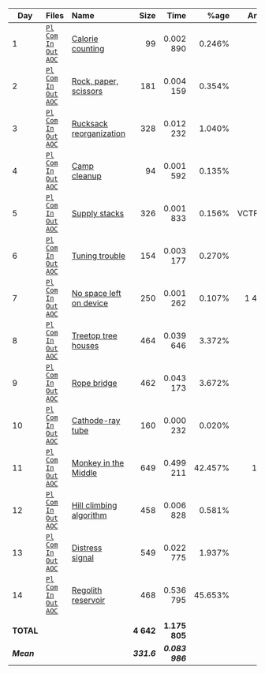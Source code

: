 | Day         | Files                                                                                                              | Name                                     | Size          | Time              |       %age | Answer 1        | Answer 2        |
| ----------- | :----------------------------------------------------------------------------------------------------------------- | :--------------------------------------- | ------------: | ----------------: | ---------: | -------------------: | -------------------: |
|    1  | [`Pl`](pl/01.pl) [`Com`](nc/01.pl) [`In`](data/01.txt) [`Out`](out/01.txt) [`AOC`](https://adventofcode.com/2022/day/1)  | [Calorie counting](01.md)                |         99    |      0.002 890    |    0.246%  |               66 487 |              197 301 |
|    2  | [`Pl`](pl/02.pl) [`Com`](nc/02.pl) [`In`](data/02.txt) [`Out`](out/02.txt) [`AOC`](https://adventofcode.com/2022/day/2)  | [Rock, paper, scissors](02.md)           |        181    |      0.004 159    |    0.354%  |               14 827 |               13 889 |
|    3  | [`Pl`](pl/03.pl) [`Com`](nc/03.pl) [`In`](data/03.txt) [`Out`](out/03.txt) [`AOC`](https://adventofcode.com/2022/day/3)  | [Rucksack reorganization](03.md)         |        328    |      0.012 232    |    1.040%  |                8 243 |                2 631 |
|    4  | [`Pl`](pl/04.pl) [`Com`](nc/04.pl) [`In`](data/04.txt) [`Out`](out/04.txt) [`AOC`](https://adventofcode.com/2022/day/4)  | [Camp cleanup](04.md)                    |         94    |      0.001 592    |    0.135%  |                  450 |                  837 |
|    5  | [`Pl`](pl/05.pl) [`Com`](nc/05.pl) [`In`](data/05.txt) [`Out`](out/05.txt) [`AOC`](https://adventofcode.com/2022/day/5)  | [Supply stacks](05.md)                   |        326    |      0.001 833    |    0.156%  |            VCTFTJQCG |            GCFGLDNJZ |
|    6  | [`Pl`](pl/06.pl) [`Com`](nc/06.pl) [`In`](data/06.txt) [`Out`](out/06.txt) [`AOC`](https://adventofcode.com/2022/day/6)  | [Tuning trouble](06.md)                  |        154    |      0.003 177    |    0.270%  |                1 238 |                3 037 |
|    7  | [`Pl`](pl/07.pl) [`Com`](nc/07.pl) [`In`](data/07.txt) [`Out`](out/07.txt) [`AOC`](https://adventofcode.com/2022/day/7)  | [No space left on device](07.md)         |        250    |      0.001 262    |    0.107%  |            1 443 806 |              942 298 |
|    8  | [`Pl`](pl/08.pl) [`Com`](nc/08.pl) [`In`](data/08.txt) [`Out`](out/08.txt) [`AOC`](https://adventofcode.com/2022/day/8)  | [Treetop tree houses](08.md)             |        464    |      0.039 646    |    3.372%  |                1 708 |              504 000 |
|    9  | [`Pl`](pl/09.pl) [`Com`](nc/09.pl) [`In`](data/09.txt) [`Out`](out/09.txt) [`AOC`](https://adventofcode.com/2022/day/9)  | [Rope bridge](09.md)                     |        462    |      0.043 173    |    3.672%  |                5 883 |                2 367 |
|   10  | [`Pl`](pl/10.pl) [`Com`](nc/10.pl) [`In`](data/10.txt) [`Out`](out/10.txt) [`AOC`](https://adventofcode.com/2022/day/10) | [Cathode-ray tube](10.md)                |        160    |      0.000 232    |    0.020%  |               16 759 |             ECZUZALR |
|   11  | [`Pl`](pl/11.pl) [`Com`](nc/11.pl) [`In`](data/11.txt) [`Out`](out/11.txt) [`AOC`](https://adventofcode.com/2022/day/11) | [Monkey in the Middle](11.md)            |        649    |      0.499 211    |   42.457%  |              117 624 |       16 792 940 265 |
|   12  | [`Pl`](pl/12.pl) [`Com`](nc/12.pl) [`In`](data/12.txt) [`Out`](out/12.txt) [`AOC`](https://adventofcode.com/2022/day/12) | [Hill climbing algorithm](12.md)         |        458    |      0.006 828    |    0.581%  |                  412 |                  402 |
|   13  | [`Pl`](pl/13.pl) [`Com`](nc/13.pl) [`In`](data/13.txt) [`Out`](out/13.txt) [`AOC`](https://adventofcode.com/2022/day/13) | [Distress signal](13.md)                 |        549    |      0.022 775    |    1.937%  |                6 428 |               22 464 |
|   14  | [`Pl`](pl/14.pl) [`Com`](nc/14.pl) [`In`](data/14.txt) [`Out`](out/14.txt) [`AOC`](https://adventofcode.com/2022/day/14) | [Regolith reservoir](14.md)              |        468    |      0.536 795    |   45.653%  |                  795 |               30 214 |
|             |                                                                                                                    |                                          |               |                   |            |                      |                      |
| **TOTAL**   |                                                                                                                    |                                          |    **4 642**  |    **1.175 805**  |            |                      |                      |
| ***Mean***  |                                                                                                                    |                                          |   ***331.6*** |   ***0.083 986*** |            |                      |                      |
